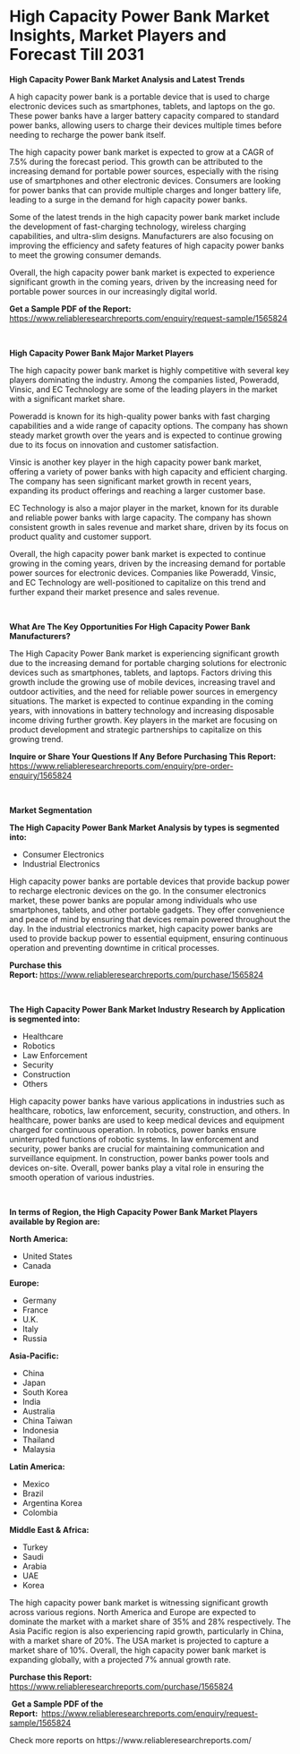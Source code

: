 <p><h1>High Capacity Power Bank Market Insights, Market Players and Forecast Till 2031</h1></p><p><strong>High Capacity Power Bank Market Analysis and Latest Trends</strong></p>
<p><p>A high capacity power bank is a portable device that is used to charge electronic devices such as smartphones, tablets, and laptops on the go. These power banks have a larger battery capacity compared to standard power banks, allowing users to charge their devices multiple times before needing to recharge the power bank itself.</p><p>The high capacity power bank market is expected to grow at a CAGR of 7.5% during the forecast period. This growth can be attributed to the increasing demand for portable power sources, especially with the rising use of smartphones and other electronic devices. Consumers are looking for power banks that can provide multiple charges and longer battery life, leading to a surge in the demand for high capacity power banks.</p><p>Some of the latest trends in the high capacity power bank market include the development of fast-charging technology, wireless charging capabilities, and ultra-slim designs. Manufacturers are also focusing on improving the efficiency and safety features of high capacity power banks to meet the growing consumer demands.</p><p>Overall, the high capacity power bank market is expected to experience significant growth in the coming years, driven by the increasing need for portable power sources in our increasingly digital world.</p></p>
<p><strong>Get a Sample PDF of the Report:&nbsp;</strong> <a href="https://www.reliableresearchreports.com/enquiry/request-sample/1565824">https://www.reliableresearchreports.com/enquiry/request-sample/1565824</a></p>
<p>&nbsp;</p>
<p><strong>High Capacity Power Bank Major Market Players</strong></p>
<p><p>The high capacity power bank market is highly competitive with several key players dominating the industry. Among the companies listed, Poweradd, Vinsic, and EC Technology are some of the leading players in the market with a significant market share.</p><p>Poweradd is known for its high-quality power banks with fast charging capabilities and a wide range of capacity options. The company has shown steady market growth over the years and is expected to continue growing due to its focus on innovation and customer satisfaction.</p><p>Vinsic is another key player in the high capacity power bank market, offering a variety of power banks with high capacity and efficient charging. The company has seen significant market growth in recent years, expanding its product offerings and reaching a larger customer base.</p><p>EC Technology is also a major player in the market, known for its durable and reliable power banks with large capacity. The company has shown consistent growth in sales revenue and market share, driven by its focus on product quality and customer support.</p><p>Overall, the high capacity power bank market is expected to continue growing in the coming years, driven by the increasing demand for portable power sources for electronic devices. Companies like Poweradd, Vinsic, and EC Technology are well-positioned to capitalize on this trend and further expand their market presence and sales revenue.</p></p>
<p>&nbsp;</p>
<p><strong>What Are The Key Opportunities For High Capacity Power Bank Manufacturers?</strong></p>
<p><p>The High Capacity Power Bank market is experiencing significant growth due to the increasing demand for portable charging solutions for electronic devices such as smartphones, tablets, and laptops. Factors driving this growth include the growing use of mobile devices, increasing travel and outdoor activities, and the need for reliable power sources in emergency situations. The market is expected to continue expanding in the coming years, with innovations in battery technology and increasing disposable income driving further growth. Key players in the market are focusing on product development and strategic partnerships to capitalize on this growing trend.</p></p>
<p><strong>Inquire or Share Your Questions If Any Before Purchasing This Report:</strong> <a href="https://www.reliableresearchreports.com/enquiry/pre-order-enquiry/1565824">https://www.reliableresearchreports.com/enquiry/pre-order-enquiry/1565824</a></p>
<p>&nbsp;</p>
<p><strong>Market Segmentation</strong></p>
<p><strong>The High Capacity Power Bank Market Analysis by types is segmented into:</strong></p>
<p><ul><li>Consumer Electronics</li><li>Industrial Electronics</li></ul></p>
<p><p>High capacity power banks are portable devices that provide backup power to recharge electronic devices on the go. In the consumer electronics market, these power banks are popular among individuals who use smartphones, tablets, and other portable gadgets. They offer convenience and peace of mind by ensuring that devices remain powered throughout the day. In the industrial electronics market, high capacity power banks are used to provide backup power to essential equipment, ensuring continuous operation and preventing downtime in critical processes.</p></p>
<p><strong>Purchase this Report:&nbsp;</strong><a href="https://www.reliableresearchreports.com/purchase/1565824">https://www.reliableresearchreports.com/purchase/1565824</a></p>
<p>&nbsp;</p>
<p><strong>The High Capacity Power Bank Market Industry Research by Application is segmented into:</strong></p>
<p><ul><li>Healthcare</li><li>Robotics</li><li>Law Enforcement</li><li>Security</li><li>Construction</li><li>Others</li></ul></p>
<p><p>High capacity power banks have various applications in industries such as healthcare, robotics, law enforcement, security, construction, and others. In healthcare, power banks are used to keep medical devices and equipment charged for continuous operation. In robotics, power banks ensure uninterrupted functions of robotic systems. In law enforcement and security, power banks are crucial for maintaining communication and surveillance equipment. In construction, power banks power tools and devices on-site. Overall, power banks play a vital role in ensuring the smooth operation of various industries.</p></p>
<p>&nbsp;</p>
<p><strong>In terms of Region, the High Capacity Power Bank Market Players available by Region are:</strong></p>
<p>
    <p> <strong> North America: </strong>
        <ul>
            <li>United States</li>
            <li>Canada</li>
        </ul>
        </p> 
    <p> <strong> Europe: </strong>
        <ul>
            <li>Germany</li>
            <li>France</li>
            <li>U.K.</li>
            <li>Italy</li>
            <li>Russia</li>
        </ul>
        </p> 
    <p> <strong> Asia-Pacific: </strong>
        <ul>
            <li>China</li>
            <li>Japan</li>
            <li>South Korea</li>
            <li>India</li>
            <li>Australia</li>
            <li>China Taiwan</li>
            <li>Indonesia</li>
            <li>Thailand</li>
            <li>Malaysia</li>
        </ul>
        </p> 
    <p> <strong> Latin America: </strong>
        <ul>
            <li>Mexico</li>
            <li>Brazil</li>
            <li>Argentina Korea</li>
            <li>Colombia</li>
        </ul>
        </p> 
    <p> <strong> Middle East & Africa: </strong>
        <ul>
            <li>Turkey</li>
            <li>Saudi</li>
            <li>Arabia</li>
            <li>UAE</li>
            <li>Korea</li>
        </ul>
    </p>
    </p>
<p><p>The high capacity power bank market is witnessing significant growth across various regions. North America and Europe are expected to dominate the market with a market share of 35% and 28% respectively. The Asia Pacific region is also experiencing rapid growth, particularly in China, with a market share of 20%. The USA market is projected to capture a market share of 10%. Overall, the high capacity power bank market is expanding globally, with a projected 7% annual growth rate.</p></p>
<p><strong>Purchase this Report: </strong><a href="https://www.reliableresearchreports.com/purchase/1565824">https://www.reliableresearchreports.com/purchase/1565824</a></p>
<p>&nbsp;<strong>Get a Sample PDF of the Report:&nbsp;&nbsp;</strong><a href="https://www.reliableresearchreports.com/enquiry/request-sample/1565824">https://www.reliableresearchreports.com/enquiry/request-sample/1565824</a></p>
<p><strong></strong></p>
<p>Check more reports on https://www.reliableresearchreports.com/</p>